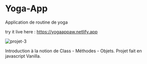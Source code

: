 # Yoga-App
Application de routine de yoga

try it live here : https://yogaappaw.netlify.app

![projet-3](https://user-images.githubusercontent.com/90448006/170079501-a9714bc0-8b6f-4497-824b-5620dedb103b.jpg)

Introduction à la notion de Class - Méthodes - Objets.
Projet fait en javascript Vanilla.



